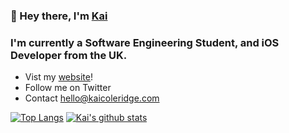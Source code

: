 ### 👋 Hey there, I'm [Kai]

### I'm currently a Software Engineering Student, and iOS Developer from the UK.
- Vist my [website]!
- Follow me on Twitter
- Contact hello@kaicoleridge.com

[![Top Langs](https://github-readme-stats.vercel.app/api/top-langs/?username=kaicoleridge&layout=compact)](https://github.com/anuraghazra/github-readme-stats)
[![Kai's github stats](https://github-readme-stats.vercel.app/api?username=kaicoleridge)](https://github.com/anuraghazra/github-readme-stats)


[website]: https://kaicoleridge.com
[twitter]: https://twitter.com/kaicoleridge
[github]: https://github.com/kaicoleridge
[Kai]: https://github.com/kaicoleridge

